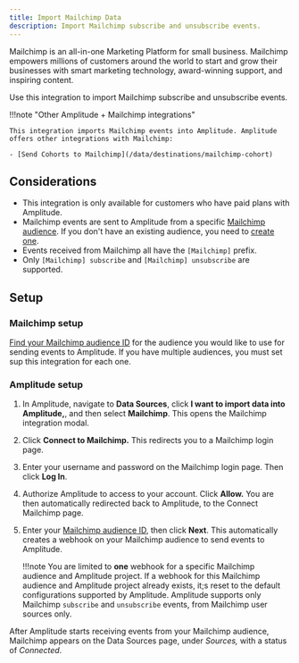 ```yaml
---
title: Import Mailchimp Data
description: Import Mailchimp subscribe and unsubscribe events. 
---
```


Mailchimp is an all-in-one Marketing Platform for small business. Mailchimp empowers millions of customers around the world to start and grow their businesses with smart marketing technology, award-winning support, and inspiring content.

Use this integration to import Mailchimp subscribe and unsubscribe events.

!!!note "Other Amplitude + Mailchimp integrations"

    This integration imports Mailchimp events into Amplitude. Amplitude offers other integrations with Mailchimp: 

    - [Send Cohorts to Mailchimp](/data/destinations/mailchimp-cohort)

## Considerations

- This integration is only available for customers who have paid plans with Amplitude.
- Mailchimp events are sent to Amplitude from a specific [Mailchimp audience](https://mailchimp.com/help/getting-started-audience/ "https://mailchimp.com/help/getting-started-audience/"). If you don't have an existing audience, you need to [create one](https://mailchimp.com/help/create-audience/ "https://mailchimp.com/help/create-audience/").
- Events received from Mailchimp all have the `[Mailchimp]` prefix. 
- Only `[Mailchimp] subscribe` and `[Mailchimp] unsubscribe` are supported.

## Setup 

### Mailchimp setup

[Find your Mailchimp audience ID](https://mailchimp.com/help/find-audience-id/) for the audience you would like to use for sending events to Amplitude. If you have multiple audiences, you must set sup this integration for each one.

### Amplitude setup

1. In Amplitude, navigate to **Data Sources**, click **I want to import data into Amplitude,**, and then select **Mailchimp**. This opens the Mailchimp integration modal.
2. Click **Connect to Mailchimp.** This redirects you to a Mailchimp login page.
3. Enter your username and password on the Mailchimp login page. Then click **Log In**.
4. Authorize Amplitude to access to your account. Click **Allow.** You are then automatically redirected back to Amplitude, to the Connect Mailchimp page.
5. Enter your [Mailchimp audience ID](https://mailchimp.com/help/find-audience-id), then click **Next**. This automatically creates a webhook on your Mailchimp audience to send events to Amplitude.

    !!!note
        You are limited to **one** webhook for a specific Mailchimp audience and Amplitude project. If a webhook for this Mailchimp audience and Amplitude project already exists, it;s reset to the default configurations supported by Amplitude. Amplitude supports only Mailchimp `subscribe` and `unsubscribe` events, from Mailchimp user sources only.

After Amplitude starts receiving events from your Mailchimp audience, Mailchimp appears on the Data Sources page, under *Sources,* with a status of *Connected*.